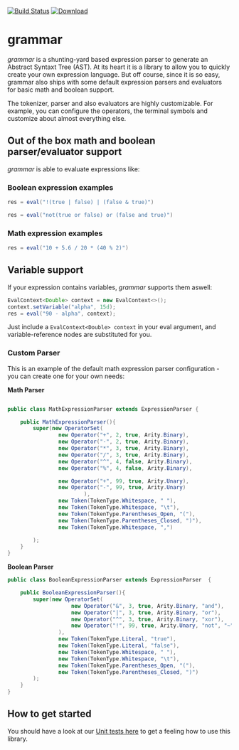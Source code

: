 [![Build Status](https://travis-ci.org/ElderByte-/grammar.svg?branch=master)](https://travis-ci.org/ElderByte-/grammar) [![Download](https://api.bintray.com/packages/elderbyte/maven/grammar-core/images/download.svg) ](https://bintray.com/elderbyte/maven/grammar-core/_latestVersion) 

# grammar

_grammar_ is a shunting-yard based expression parser to generate an Abstract Syntaxt Tree (AST). At its heart it is a library to allow you to quickly create your own expression language. But off course, since it is so easy, grammar also ships with some default expression parsers and evaluators for basic math and boolean support. 

The tokenizer, parser and also evaluators are highly customizable. For example, you can configure the operators, the terminal symbols and customize about almost everything else.


## Out of the box math and boolean parser/evaluator support

_grammar_ is able to evaluate expressions like:

### Boolean expression examples
```java
res = eval("!(true | false) | (false & true)")
```
```java
res = eval("not(true or false) or (false and true)")
```

### Math expression examples
```java
res = eval("10 + 5.6 / 20 * (40 % 2)")
```

## Variable support
If your expression contains variables, _grammar_ supports them aswell:
```java
EvalContext<Double> context = new EvalContext<>();
context.setVariable("alpha", 15d);
res = eval("90 - alpha", context);
```
Just include a `EvalContext<Double> context` in your eval argument, and variable-reference nodes are substituted for you.



### Custom Parser

This is an example of the default math expression parser configuration - you can create one for your own needs:

**Math Parser**
```java

public class MathExpressionParser extends ExpressionParser {

    public MathExpressionParser(){
        super(new OperatorSet(
                new Operator("+", 2, true, Arity.Binary),
                new Operator("-", 2, true, Arity.Binary),
                new Operator("*", 3, true, Arity.Binary),
                new Operator("/", 3, true, Arity.Binary),
                new Operator("^", 4, false, Arity.Binary),
                new Operator("%", 4, false, Arity.Binary),

                new Operator("+", 99, true, Arity.Unary),
                new Operator("-", 99, true, Arity.Unary)
                        ),
                new Token(TokenType.Whitespace, " "),
                new Token(TokenType.Whitespace, "\t"),
                new Token(TokenType.Parentheses_Open, "("),
                new Token(TokenType.Parentheses_Closed, ")"),
                new Token(TokenType.Whitespace, ",")

        );
    }
}
```

**Boolean Parser**
```java
public class BooleanExpressionParser extends ExpressionParser  {

    public BooleanExpressionParser(){
        super(new OperatorSet(
                    new Operator("&", 3, true, Arity.Binary, "and"),
                    new Operator("|", 3, true, Arity.Binary, "or"),
                    new Operator("^", 3, true, Arity.Binary, "xor"),
                    new Operator("!", 99, true, Arity.Unary, "not", "~")
                ),
                new Token(TokenType.Literal, "true"),
                new Token(TokenType.Literal, "false"),
                new Token(TokenType.Whitespace, " "),
                new Token(TokenType.Whitespace, "\t"),
                new Token(TokenType.Parentheses_Open, "("),
                new Token(TokenType.Parentheses_Closed, ")")
        );
    }
}
```

## How to get started

You should have a look at our [Unit tests here](https://github.com/ElderByte-/grammar/tree/master/grammar-core/src/test/java/com/elderbyte/grammar) to get a feeling how to use this library.
